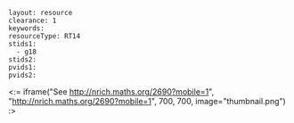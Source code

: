````
layout: resource
clearance: 1
keywords:
resourceType: RT14
stids1: 
  - g18
stids2:
pvids1:
pvids2:

````

<:= iframe("See http://nrich.maths.org/2690?mobile=1", "http://nrich.maths.org/2690?mobile=1", 700, 700, image="thumbnail.png") :>